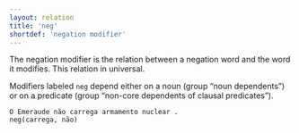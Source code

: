 ```yaml
---
layout: relation
title: 'neg'
shortdef: 'negation modifier'
---
```


The negation modifier is the relation between a negation word and the
word it modifies. This relation in universal.

Modifiers labeled `neg` depend either on a noun (group “noun
dependents”) or on a predicate (group “non-core dependents of clausal
predicates”).

~~~ sdparse
O Emeraude não carrega armamento nuclear .
neg(carrega, não)
~~~
<!-- Interlanguage links updated Út zář 29 18:41:26 CEST 2020 -->
